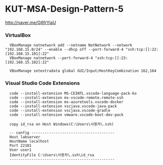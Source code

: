 # KUT-MSA-Design-Pattern-5

http://naver.me/G6frYiaU

### VirtualBox 

      VBoxManage natnetwork add --netname NatNetwork --network "192.168.15.0/24" --enable --dhcp off --port-forward-4 "ssh:tcp:[]:22:[192.168.15.101]:22"
      VBoxManage natnetwork --port-forward-4 "ssh:tcp:[]:23:[192.168.15.102]:22"
      
      VBoxManage setextradata global GUI/Input/HostKeyCombination 162,164

### Visual Studio Code Extensions

      code --install-extension MS-CEINTL.vscode-language-pack-ko
      code --install-extension ms-vscode-remote.remote-ssh
      code --install-extension ms-azuretools.vscode-docker
      code --install-extension vscjava.vscode-java-pack
      code --install-extension vscjava.vscode-gradle
      code --install-extension vmware.vscode-boot-dev-pack

      copy id_rsa on Host Windows(C:\Users\사용자\.ssh)

      -- config --------------------------------------
      Host labserver
      HostName localhost
      Port 22101
      User user1
      IdentityFile C:\Users\사용자\.ssh\id_rsa
      ------------------------------------------------
